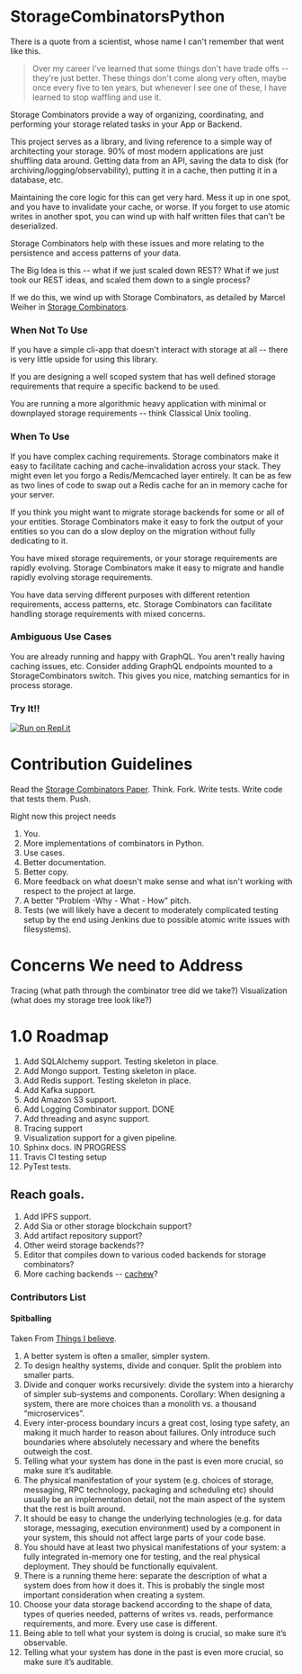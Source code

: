 # StorageCombinatorsPython
There is a quote from a scientist, whose name I can't remember that went like this.
> Over my career I've learned that some things don't have trade offs -- they're just better.
> These things don't come along very often, maybe once every five to ten years, but whenever I see one of these, I have learned to stop waffling and use it.

Storage Combinators provide a way of organizing, coordinating, and performing your storage related tasks in your App or Backend.

This project serves as a library, and living reference to a simple way of architecting your storage.
90% of most modern applications are just shuffling data around.
Getting data from an API, saving the data to disk (for archiving/logging/observability), putting it in a cache, then putting it in a database, etc.

Maintaining the core logic for this can get very hard.
Mess it up in one spot, and you have to invalidate your cache, or worse.
If you forget to use atomic writes in another spot, you can wind up with half written files that can't be deserialized.

Storage Combinators help with these issues and more relating to the persistence and access patterns of your data.

The Big Idea is this -- what if we just scaled down REST?
What if we just took our REST ideas, and scaled them down to a single process?

If we do this, we wind up with Storage Combinators, as detailed by Marcel Weiher in [Storage Combinators](https://www.hpi.uni-potsdam.de/hirschfeld/publications/media/WeiherHirschfeld_2019_StorageCombinators_AcmDL_Preprint.pdf).

### When Not To Use

If you have a simple cli-app that doesn't interact with storage at all -- there is very little upside for using this library.

If you are designing a well scoped system that has well defined storage requirements that require a specific backend to be used.

You are running a more algorithmic heavy application with minimal or downplayed storage requirements -- think Classical Unix tooling.

### When To Use

If you have complex caching requirements.  Storage combinators make it easy to facilitate caching and cache-invalidation across your stack.  They might even let you forgo a Redis/Memcached layer entirely.  It can be as few as two lines of code to swap out a Redis cache for an in memory cache for your server.

If you think you might want to migrate storage backends for some or all of your entities.  Storage Combinators make it easy to fork the output of your entities so you can do a slow deploy on the migration without fully dedicating to it.

You have mixed storage requirements, or your storage requirements are rapidly evolving.  Storage Combinators make it easy to migrate and handle rapidly evolving storage requirements.

You have data serving different purposes with different retention requirements, access patterns, etc.  Storage Combinators can facilitate handling storage requirements with mixed concerns.

### Ambiguous Use Cases

You are already running and happy with GraphQL.  You aren't really having caching issues, etc.  Consider adding GraphQL endpoints mounted to a StorageCombinators switch.  This gives you nice, matching semantics for in process storage.

### Try It!!
[![Run on Repl.it](https://repl.it/badge/github/ian-andrich/StorageCombinatorsPython)](https://repl.it/github/ian-andrich/StorageCombinatorsPython)

# Contribution Guidelines
Read the [Storage Combinators Paper](https://www.hpi.uni-potsdam.de/hirschfeld/publications/media/WeiherHirschfeld_2019_StorageCombinators_AcmDL_Preprint.pdf).
Think.
Fork.
Write tests.
Write code that tests them.
Push.

Right now this project needs
1. You.
2. More implementations of combinators in Python.
3. Use cases.
4. Better documentation.
5. Better copy.
6. More feedback on what doesn't make sense and what isn't working with respect to the project at large.
7. A better "Problem -Why - What - How" pitch.
8. Tests (we will likely have a decent to moderately complicated testing setup by the end using Jenkins due to possible atomic write issues with filesystems).

# Concerns We need to Address
Tracing (what path through the combinator tree did we take?)
Visualization (what does my storage tree look like?)

# 1.0 Roadmap
1. Add SQLAlchemy support. Testing skeleton in place.
2. Add Mongo support. Testing skeleton in place.
3. Add Redis support. Testing skeleton in place.
4. Add Kafka support.
5. Add Amazon S3 support.
6. Add Logging Combinator support.  DONE
7. Add threading and async support.
8. Tracing support
9. Visualization support for a given pipeline.
10. Sphinx docs.  IN PROGRESS
11. Travis CI testing setup
12. PyTest tests.

## Reach goals.
1. Add IPFS support.
2. Add Sia or other storage blockchain support?
3. Add artifact repository support?
4. Other weird storage backends??
5. Editor that compiles down to various coded backends for storage combinators?
6. More caching backends -- [cachew](https://github.com/karlicoss/cachew)?

### Contributors List


#### Spitballing
Taken From [Things I believe](https://gist.github.com/stettix/5bb2d99e50fdbbd15dd9622837d14e2b).
1. A better system is often a smaller, simpler system.
2. To design healthy systems, divide and conquer. Split the problem into smaller parts.
3. Divide and conquer works recursively: divide the system into a hierarchy of simpler sub-systems and components.
   Corollary: When designing a system, there are more choices than a monolith vs. a thousand “microservices”.
4. Every inter-process boundary incurs a great cost, losing type safety, an making it much harder to reason about failures. Only introduce such boundaries where absolutely necessary and where the benefits outweigh the cost.
5. Telling what your system has done in the past is even more crucial, so make sure it’s auditable.
6. The physical manifestation of your system (e.g. choices of storage, messaging, RPC technology, packaging and scheduling etc) should usually be an implementation detail, not the main aspect of the system that the rest is built around.
7. It should be easy to change the underlying technologies (e.g. for data storage, messaging, execution environment) used by a component in your system, this should not affect large parts of your code base.
8. You should have at least two physical manifestations of your system: a fully integrated in-memory one for testing, and the real physical deployment. They should be functionally equivalent.
9. There is a running theme here: separate the description of what a system does from how it does it. This is probably the single most important consideration when creating a system.
10. Choose your data storage backend according to the shape of data, types of queries needed, patterns of writes vs. reads, performance requirements, and more. Every use case is different.
11. Being able to tell what your system is doing is crucial, so make sure it’s observable.
12. Telling what your system has done in the past is even more crucial, so make sure it’s auditable.
